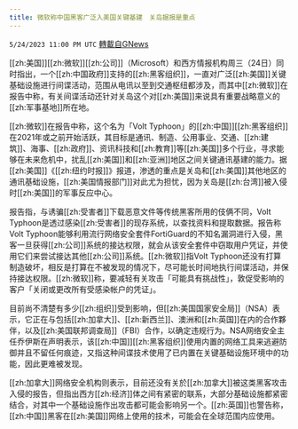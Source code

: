```yaml
---
title: 微软称中国黑客广泛入美国关键基建　关岛据报是重点
---
```

`5/24/2023 11:00 PM UTC` [轉載自GNews](https://gnews.org/articles/1328844)


[[zh:美国]][[zh:微软]][[zh:公司]]（Microsoft）和西方情报机构周三（24日）同时指出，一个[[zh:中国政府]]支持的[[zh:黑客组织]]，一直对广泛[[zh:美国]]关键基础设施进行间谍活动，范围从电讯以至到交通枢纽都涉及，而其中[[zh:微软]]在报告中称，有关间谍活动还针对关岛这个对[[zh:美国]]来说具有重要战略意义的[[zh:军事基地]]所在地。

[[zh:微软]]在报告中称，这个名为「Volt Typhoon」的[[zh:中国]][[zh:黑客组织]]在2021年或之前开始活跃，其目标是通讯、制造、公用事业、交通、[[zh:建筑]]、海事、[[zh:政府]]、资讯科技和[[zh:教育]]等[[zh:美国]]多个行业，寻求能够在未来危机中，扰乱[[zh:美国]]和[[zh:亚洲]]地区之间关键通讯基建的能力。据[[zh:美国]]《[[zh:纽约时报]]》报道，渗透的重点是关岛和[[zh:美国]]其他地区的通讯基础设施，[[zh:美国情报部门]]对此尤为担忧，因为关岛是[[zh:台湾]]被入侵时[[zh:美国]]的军事反应中心。

报告指，与诱骗[[zh:受害者]]下载恶意文件等传统黑客所用的伎俩不同，Volt Typhoon是透过感染[[zh:受害者]]的现存系统，以查找资料和提取数据。报告称Volt Typhoon能够利用流行网络安全套件FortiGuard的不知名漏洞进行入侵，黑客一旦获得[[zh:公司]]系统的接达权限，就会从该安全套件中窃取用户凭证，并使用它们来尝试接达其他[[zh:公司]]系统。[[zh:微软]]指Volt Typhoon还没有打算制造破坏，相反是打算在不被发现的情况下，尽可能长时间地执行间谍活动，并保持接达权限。[[zh:微软]]称，要减轻有关攻击「可能具有挑战性」，敦促受影响的客户「关闭或更改所有受感染帐户的凭证」。

目前尚不清楚有多少[[zh:组织]]受到影响，但[[zh:美国国家安全局]]（NSA）表示，它正在与包括[[zh:加拿大]]、[[zh:新西兰]]、澳洲和[[zh:英国]]在内的合作夥伴，以及[[zh:美国联邦调查局]]（FBI）合作，以确定违规行为。NSA网络安全主任乔伊斯在声明表示，该[[zh:中国]][[zh:黑客组织]]使用内置的网络工具来逃避防御并且不留任何痕迹，又指这种间谍技术使用了已内置在关键基础设施环境中的功能，因此更难被发现。

[[zh:加拿大]]网络安全机构则表示，目前还没有关於[[zh:加拿大]]被这类黑客攻击入侵的报告，但指出西方[[zh:经济]]体之间有紧密的联系，大部分基础设施都紧密结合，对其中一个基础设施作出攻击都可能会影响另一个。[[zh:英国]]也警告称，[[zh:中国]]黑客在[[zh:美国]]网络上使用的技术，可能会在全球范围内应使用。


